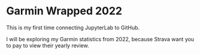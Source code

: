 # Garmin Wrapped 2022

This is my first time connecting JupyterLab to GitHub.

I will be exploring my Garmin statistics from 2022, because Strava want you to pay to view their yearly review.